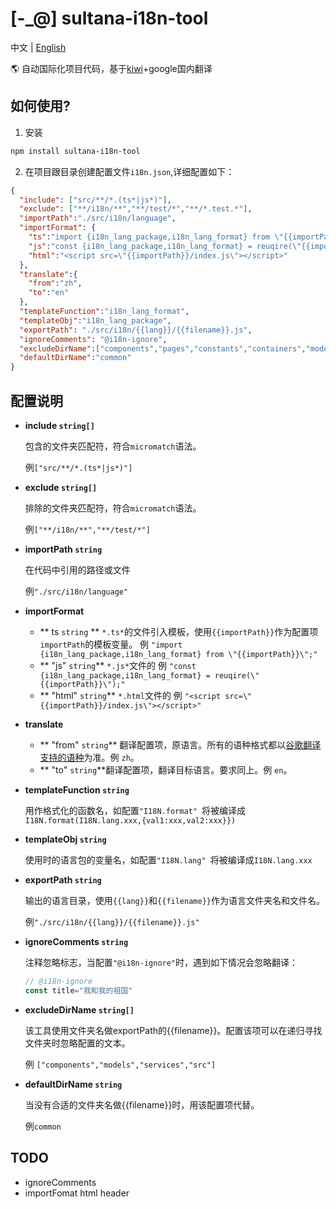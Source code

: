 # [-_@] sultana-i18n-tool

中文 | [English](https://github.com/Seasonley/sultana-i18n-tool/blob/master/README-en.md)

🌎 自动国际化项目代码，基于[kiwi](https://github.com/alibaba/kiwi)+google国内翻译

## 如何使用?
1. 安装
```bash
npm install sultana-i18n-tool
```
2. 在项目跟目录创建配置文件`i18n.json`,详细配置如下：

```json
{
  "include": ["src/**/*.(ts*|js*)"],
  "exclude": ["**/i18n/**","**/test/*","**/*.test.*"],
  "importPath":"./src/i18n/language",
  "importFormat": {
    "ts":"import {i18n_lang_package,i18n_lang_format} from \"{{importPath}}\";",
    "js":"const {i18n_lang_package,i18n_lang_format} = reuqire(\"{{importPath}}\");",
    "html":"<script src=\"{{importPath}}/index.js\"></script>"
  },
  "translate":{
    "from":"zh",
    "to":"en"
  },
  "templateFunction":"i18n_lang_format",
  "templateObj":"i18n_lang_package",
  "exportPath": "./src/i18n/{{lang}}/{{filename}}.js",
  "ignoreComments": "@i18n-ignore",
  "excludeDirName":["components","pages","constants","containers","models","services","src"],
  "defaultDirName":"common"
}
```
## 配置说明

- **include `string[]`**

  包含的文件夹匹配符，符合`micromatch`语法。

  例`["src/**/*.(ts*|js*)"]`

- **exclude `string[]`**

  排除的文件夹匹配符，符合`micromatch`语法。

  例`["**/i18n/**","**/test/*"]`

- **importPath `string`**

  在代码中引用的路径或文件

  例`"./src/i18n/language"`

 - **importFormat**
   - ** ts `string` ** `*.ts*`的文件引入模板，使用`{{importPath}}`作为配置项`importPath`的模板变量。
      例 `"import {i18n_lang_package,i18n_lang_format} from \"{{importPath}}\";"`
   - ** "js" `string`** `*.js*`文件的
      例 `"const {i18n_lang_package,i18n_lang_format} = reuqire(\"{{importPath}}\");"`
   - ** "html" `string`** `*.html`文件的
      例 `"<script src=\"{{importPath}}/index.js\"></script>"`

- **translate**
  -  ** "from" `string`** 翻译配置项，原语言。所有的语种格式都以[谷歌翻译支持的语种](https://cloud.google.com/translate/docs/languages)为准。例 `zh`。
  -  ** "to" `string`**翻译配置项，翻译目标语言。要求同上。例 `en`。

- **templateFunction `string`**

  用作格式化的函数名，如配置`"I18N.format" `将被编译成`I18N.format(I18N.lang.xxx,{val1:xxx,val2:xxx}})`

- **templateObj `string`**

  使用时的语言包的变量名，如配置`"I18N.lang" `将被编译成`I18N.lang.xxx`

- **exportPath `string`**

  输出的语言目录，使用`{{lang}}`和`{{filename}}`作为语言文件夹名和文件名。

  例`"./src/i18n/{{lang}}/{{filename}}.js"`

- **ignoreComments `string`**

  注释忽略标志，当配置`"@i18n-ignore"`时，遇到如下情况会忽略翻译：
  ```js
  // @i18n-ignore
  const title="我和我的祖国"
  ```
- **excludeDirName `string[]`**

  该工具使用文件夹名做exportPath的{{filename}}。配置该项可以在递归寻找文件夹时忽略配置的文本。

  例 `["components","models","services","src"]`

- **defaultDirName `string`**

  当没有合适的文件夹名做{{filename}}时，用该配置项代替。

  例`common`


## TODO
-  ignoreComments
-  importFomat html header
